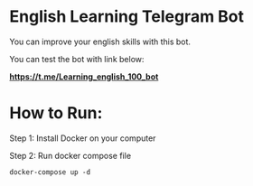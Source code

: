 # English Learning Telegram Bot

You can improve your english skills with this bot.

You can test the bot with link below:

**https://t.me/Learning_english_100_bot**

# How to Run:

Step 1: Install Docker on your computer

Step 2: Run docker compose file
```
docker-compose up -d
```
